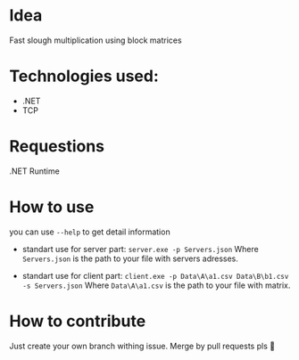 # Idea
Fast slough multiplication using block matrices

# Technologies used:
* .NET
* TCP

# Requestions
.NET Runtime 

# How to use
you can use `--help` to get detail information
* standart use for server part:
`server.exe -p Servers.json`
Where `Servers.json` is the path to your file with servers adresses.

* standart use for client part:
`client.exe -p Data\A\a1.csv Data\B\b1.csv -s Servers.json`
Where `Data\A\a1.csv` is the path to your file with matrix.

# How to contribute
Just create your own branch withing issue.
Merge by pull requests pls :kiss:
